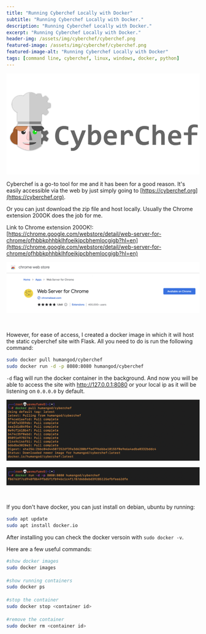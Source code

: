 ```yaml
---
title: "Running Cyberchef Locally with Docker"
subtitle: "Running Cyberchef Locally with Docker."
description: "Running Cyberchef Locally with Docker."
excerpt: "Running Cyberchef Locally with Docker."
header-img: /assets/img/cyberchef/cyberchef.png
featured-image: /assets/img/cyberchef/cyberchef.png
featured-image-alt: "Running Cyberchef Locally with Docker"
tags: [command line, cyberchef, linux, windows, docker, python]
---
```


![Cyberchef](/assets/img/cyberchef/cyberchef.png)

Cyberchef is a go-to tool for me and it has been for a good reason. It's easily accessible via the web by just simply going to [https://cyberchef.org](https://cyberchef.org). 

Or you can just download the zip file and host locally. Usually the Chrome extension 200OK does the job for me.

Link to Chrome extension 200OK!: [https://chrome.google.com/webstore/detail/web-server-for-chrome/ofhbbkphhbklhfoeikjpcbhemlocgigb?hl=en](https://chrome.google.com/webstore/detail/web-server-for-chrome/ofhbbkphhbklhfoeikjpcbhemlocgigb?hl=en)

![200ok](/assets/img/cyberchef/200ok.png)

<br>

However, for ease of access, I created a docker image in which it will host the static cyberchef site with Flask. All you need to do is run the following command:

```bash
sudo docker pull humangod/cyberchef
sudo docker run -d -p 8080:8080 humangod/cyberchef
```

`-d` flag will run the docker container in the background. And now you will be able to access the site with http://127.0.0.1:8080 or your local ip as it will be listening on `0.0.0.0` by default. 

![docker-pull](/assets/img/cyberchef/docker-pull.png)

![docker-run](/assets/img/cyberchef/docker-run.png)

<br>

If you don't have docker, you can just install on debian, ubuntu by running:

```bash
sudo apt update
sudo apt install docker.io
```

After installing you can check the docker versoin with `sudo docker -v`.

Here are a few useful commands:

```bash
#show docker images
sudo docker images

#show running containers
sudo docker ps

#stop the container
sudo docker stop <container id>

#remove the container
sudo docker rm <container id>
```

